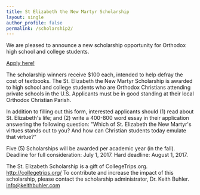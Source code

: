 ```yaml
---
title: St Elizabeth the New Martyr Scholarship
layout: single
author_profile: false
permalink: /scholarship2/
---
```


We are pleased to announce a new scholarship opportunity for Orthodox high school and college students. 

[Apply here!](https://docs.google.com/forms/d/e/1FAIpQLSfn4kEJmi_NTMiyb02KP9yKZ-u2hyFgUZ1tfAyFYsicl7CXGA/viewform)

The  scholarship winners receive $100 each, intended to help defray the cost of textbooks. The St. Elizabeth the New Martyr Scholarship is awarded to high school and college students who are Orthodox Christians attending private schools in the U.S. Applicants must be in good standing at their local Orthodox Christian Parish. 

In addition to filling out this form, interested applicants should  (1) read about St. Elizabeth's life; and (2) write a 400-800 word essay in their application answering the following question: "Which of St. Elizabeth the New Martyr's virtues  stands out to you? And how can Christian students today emulate that virtue?"

Five (5) Scholarships will be awarded per academic year (in the fall). Deadline for full consideration: July 1, 2017. Hard deadline: August 1, 2017.

The St. Elizabeth Scholarship is a gift of CollegeTrips.org. http://collegetrips.org/ To contribute and increase the impact of this scholarship, please contact the scholarship administrator, Dr. Keith Buhler. info@keithbuhler.com


